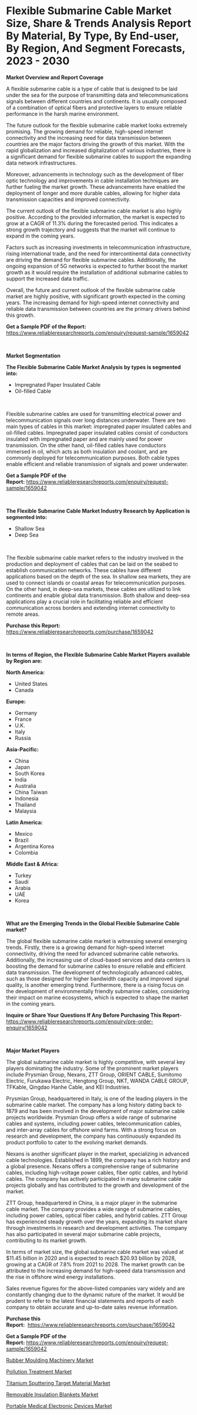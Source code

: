 <p><h1>Flexible Submarine Cable Market Size, Share & Trends Analysis Report By Material, By Type, By End-user, By Region, And Segment Forecasts, 2023 - 2030</h1></p><p><strong>Market Overview and Report Coverage</strong></p>
<p><p>A flexible submarine cable is a type of cable that is designed to be laid under the sea for the purpose of transmitting data and telecommunications signals between different countries and continents. It is usually composed of a combination of optical fibers and protective layers to ensure reliable performance in the harsh marine environment.</p><p>The future outlook for the flexible submarine cable market looks extremely promising. The growing demand for reliable, high-speed internet connectivity and the increasing need for data transmission between countries are the major factors driving the growth of this market. With the rapid globalization and increased digitalization of various industries, there is a significant demand for flexible submarine cables to support the expanding data network infrastructures.</p><p>Moreover, advancements in technology such as the development of fiber optic technology and improvements in cable installation techniques are further fueling the market growth. These advancements have enabled the deployment of longer and more durable cables, allowing for higher data transmission capacities and improved connectivity.</p><p>The current outlook of the flexible submarine cable market is also highly positive. According to the provided information, the market is expected to grow at a CAGR of 11.3% during the forecasted period. This indicates a strong growth trajectory and suggests that the market will continue to expand in the coming years.</p><p>Factors such as increasing investments in telecommunication infrastructure, rising international trade, and the need for intercontinental data connectivity are driving the demand for flexible submarine cables. Additionally, the ongoing expansion of 5G networks is expected to further boost the market growth as it would require the installation of additional submarine cables to support the increased data traffic.</p><p>Overall, the future and current outlook of the flexible submarine cable market are highly positive, with significant growth expected in the coming years. The increasing demand for high-speed internet connectivity and reliable data transmission between countries are the primary drivers behind this growth.</p></p>
<p><strong>Get a Sample PDF of the Report:</strong> <a href="https://www.reliableresearchreports.com/enquiry/request-sample/1659042">https://www.reliableresearchreports.com/enquiry/request-sample/1659042</a></p>
<p>&nbsp;</p>
<p><strong>Market Segmentation</strong></p>
<p><strong>The Flexible Submarine Cable Market Analysis by types is segmented into:</strong></p>
<p><ul><li>Impregnated Paper Insulated Cable</li><li>Oil-filled Cable</li></ul></p>
<p>&nbsp;</p>
<p><p>Flexible submarine cables are used for transmitting electrical power and telecommunication signals over long distances underwater. There are two main types of cables in this market: impregnated paper insulated cables and oil-filled cables. Impregnated paper insulated cables consist of conductors insulated with impregnated paper and are mainly used for power transmission. On the other hand, oil-filled cables have conductors immersed in oil, which acts as both insulation and coolant, and are commonly deployed for telecommunication purposes. Both cable types enable efficient and reliable transmission of signals and power underwater.</p></p>
<p><strong>Get a Sample PDF of the Report:</strong>&nbsp;<a href="https://www.reliableresearchreports.com/enquiry/request-sample/1659042">https://www.reliableresearchreports.com/enquiry/request-sample/1659042</a></p>
<p>&nbsp;</p>
<p><strong>The Flexible Submarine Cable Market Industry Research by Application is segmented into:</strong></p>
<p><ul><li>Shallow Sea</li><li>Deep Sea</li></ul></p>
<p>&nbsp;</p>
<p><p>The flexible submarine cable market refers to the industry involved in the production and deployment of cables that can be laid on the seabed to establish communication networks. These cables have different applications based on the depth of the sea. In shallow sea markets, they are used to connect islands or coastal areas for telecommunication purposes. On the other hand, in deep-sea markets, these cables are utilized to link continents and enable global data transmission. Both shallow and deep-sea applications play a crucial role in facilitating reliable and efficient communication across borders and extending internet connectivity to remote areas.</p></p>
<p><strong>Purchase this Report:</strong>&nbsp; <a href="https://www.reliableresearchreports.com/purchase/1659042">https://www.reliableresearchreports.com/purchase/1659042</a></p>
<p>&nbsp;</p>
<p><strong>In terms of Region, the Flexible Submarine Cable Market Players available by Region are:</strong></p>
<p>
    <p> <strong> North America: </strong>
        <ul>
            <li>United States</li>
            <li>Canada</li>
        </ul>
        </p> 
    <p> <strong> Europe: </strong>
        <ul>
            <li>Germany</li>
            <li>France</li>
            <li>U.K.</li>
            <li>Italy</li>
            <li>Russia</li>
        </ul>
        </p> 
    <p> <strong> Asia-Pacific: </strong>
        <ul>
            <li>China</li>
            <li>Japan</li>
            <li>South Korea</li>
            <li>India</li>
            <li>Australia</li>
            <li>China Taiwan</li>
            <li>Indonesia</li>
            <li>Thailand</li>
            <li>Malaysia</li>
        </ul>
        </p> 
    <p> <strong> Latin America: </strong>
        <ul>
            <li>Mexico</li>
            <li>Brazil</li>
            <li>Argentina Korea</li>
            <li>Colombia</li>
        </ul>
        </p> 
    <p> <strong> Middle East & Africa: </strong>
        <ul>
            <li>Turkey</li>
            <li>Saudi</li>
            <li>Arabia</li>
            <li>UAE</li>
            <li>Korea</li>
        </ul>
    </p>
    </p>
<p>&nbsp;</p>
<p><strong>What are the Emerging Trends in the Global Flexible Submarine Cable market?</strong></p>
<p><p>The global flexible submarine cable market is witnessing several emerging trends. Firstly, there is a growing demand for high-speed internet connectivity, driving the need for advanced submarine cable networks. Additionally, the increasing use of cloud-based services and data centers is boosting the demand for submarine cables to ensure reliable and efficient data transmission. The development of technologically advanced cables, such as those designed for higher bandwidth capacity and improved signal quality, is another emerging trend. Furthermore, there is a rising focus on the development of environmentally friendly submarine cables, considering their impact on marine ecosystems, which is expected to shape the market in the coming years.</p></p>
<p><strong>Inquire or Share Your Questions If Any Before Purchasing This Report</strong>- <a href="https://www.reliableresearchreports.com/enquiry/pre-order-enquiry/1659042">https://www.reliableresearchreports.com/enquiry/pre-order-enquiry/1659042</a></p>
<p>&nbsp;</p>
<p><strong>Major Market Players</strong></p>
<p><p>The global submarine cable market is highly competitive, with several key players dominating the industry. Some of the prominent market players include Prysmian Group, Nexans, ZTT Group, ORIENT CABLE, Sumitomo Electric, Furukawa Electric, Hengtong Group, NKT, WANDA CABLE GROUP, TFKable, Qingdao Hanhe Cable, and KEI Industries.</p><p>Prysmian Group, headquartered in Italy, is one of the leading players in the submarine cable market. The company has a long history dating back to 1879 and has been involved in the development of major submarine cable projects worldwide. Prysmian Group offers a wide range of submarine cables and systems, including power cables, telecommunication cables, and inter-array cables for offshore wind farms. With a strong focus on research and development, the company has continuously expanded its product portfolio to cater to the evolving market demands.</p><p>Nexans is another significant player in the market, specializing in advanced cable technologies. Established in 1899, the company has a rich history and a global presence. Nexans offers a comprehensive range of submarine cables, including high-voltage power cables, fiber optic cables, and hybrid cables. The company has actively participated in many submarine cable projects globally and has contributed to the growth and development of the market.</p><p>ZTT Group, headquartered in China, is a major player in the submarine cable market. The company provides a wide range of submarine cables, including power cables, optical fiber cables, and hybrid cables. ZTT Group has experienced steady growth over the years, expanding its market share through investments in research and development activities. The company has also participated in several major submarine cable projects, contributing to its market growth.</p><p>In terms of market size, the global submarine cable market was valued at $11.45 billion in 2020 and is expected to reach $20.93 billion by 2028, growing at a CAGR of 7.8% from 2021 to 2028. The market growth can be attributed to the increasing demand for high-speed data transmission and the rise in offshore wind energy installations.</p><p>Sales revenue figures for the above-listed companies vary widely and are constantly changing due to the dynamic nature of the market. It would be prudent to refer to the latest financial statements and reports of each company to obtain accurate and up-to-date sales revenue information.</p></p>
<p><strong>Purchase this Report:</strong>&nbsp;&nbsp;<a href="https://www.reliableresearchreports.com/purchase/1659042">https://www.reliableresearchreports.com/purchase/1659042</a></p>
<p></p>
<p><strong>Get a Sample PDF of the Report:</strong>&nbsp;<a href="https://www.reliableresearchreports.com/enquiry/request-sample/1659042">https://www.reliableresearchreports.com/enquiry/request-sample/1659042</a></p>
<p><p><a href="https://www.linkedin.com/pulse/rubber-moulding-machinery-market-share-amp-new-trends/">Rubber Moulding Machinery Market</a></p><p><a href="https://medium.com/@tatemonahan564856/pollution-treatment-market-current-market-share-cagr-growth-projection-and-forecast-till-2030-cd255aae3c09">Pollution Treatment Market</a></p><p><a href="https://www.linkedin.com/pulse/titanium-sputtering-target-material-market-research-report/">Titanium Sputtering Target Material Market</a></p><p><a href="https://www.linkedin.com/pulse/removable-insulation-blankets-market-challenges-opportunities/">Removable Insulation Blankets Market</a></p><p><a href="https://medium.com/@noewwade60/portable-medical-electronic-devices-market-size-cagr-trends-2024-2030-7026e65db47f">Portable Medical Electronic Devices Market</a></p></p>